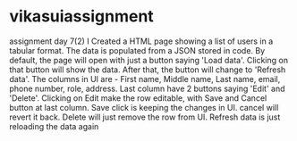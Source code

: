 # vikasuiassignment
assignment day 7(2)
I Created a HTML page showing a list of users in a tabular format.
The data is populated from a JSON stored in code.
By default, the page will open with just a button saying 'Load data'. 
Clicking on that button will show the data.
After that, the button will change to 'Refresh data'.
The columns  in UI are - First name, Middle name, Last name, email, phone number, role, address. 
Last column  have 2 buttons saying 'Edit' and 'Delete'. 
Clicking on Edit  make the row editable, with Save and Cancel button at last column. Save click is keeping the changes in UI.
cancel will revert it back.
Delete will just remove the row from UI.
Refresh data is just reloading the data again
